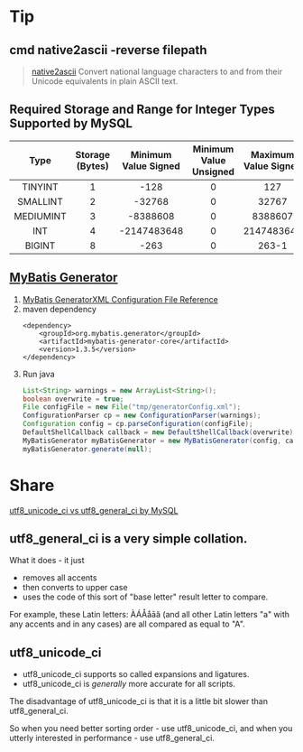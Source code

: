 # Tip

## cmd native2ascii -reverse filepath 

> [native2ascii](https://native2ascii.net) Convert national language characters to and from their Unicode equivalents in plain ASCII text.

## Required Storage and Range for Integer Types Supported by MySQL

| Type | Storage (Bytes) | Minimum Value Signed |	Minimum Value Unsigned | Maximum Value Signed	| Maximum Value Unsigned |
| :-: | :-: | :-: | :-: | :-: | :-: |
| TINYINT |	1 |	-128 | 0 | 127 | 255 |
| SMALLINT |	2 |	-32768 |	0 |	32767 |	65535 |	
| MEDIUMINT |	3 |	-8388608 |	0 |	8388607 |	16777215 |	
| INT |	4 |	-2147483648 |	0 |	2147483647 |	4294967295 |	
| BIGINT |	8 |	-263 |	0 |	263-1 |	264-1 |	

## [MyBatis Generator](http://www.mybatis.org/generator/index.html)

  1. [MyBatis GeneratorXML Configuration File Reference](http://www.mybatis.org/generator/configreference/xmlconfig.html)
  2. maven dependency
      ```
      <dependency>
          <groupId>org.mybatis.generator</groupId>
          <artifactId>mybatis-generator-core</artifactId>
          <version>1.3.5</version>
      </dependency>
      ```
  3. Run java
      ```java
      List<String> warnings = new ArrayList<String>();
      boolean overwrite = true;
      File configFile = new File("tmp/generatorConfig.xml");
      ConfigurationParser cp = new ConfigurationParser(warnings);
      Configuration config = cp.parseConfiguration(configFile);
      DefaultShellCallback callback = new DefaultShellCallback(overwrite);
      MyBatisGenerator myBatisGenerator = new MyBatisGenerator(config, callback, warnings);
      myBatisGenerator.generate(null);
      ```


# Share

[utf8_unicode_ci vs utf8_general_ci by MySQL](https://forums.mysql.com/read.php?103,187048,188748#msg-188748)

## utf8_general_ci is a very simple collation. 
What it does - it just 
  * removes all accents 
  * then converts to upper case 
  * uses the code of this sort of "base letter" result letter to compare. 

For example, these Latin letters: ÀÁÅåāă (and all other Latin letters "a" 
with any accents and in any cases) are all compared as equal to "A". 

## utf8_unicode_ci
  * utf8_unicode_ci supports so called expansions and ligatures.
  * utf8_unicode_ci is *generally* more accurate for all scripts. 

The disadvantage of utf8_unicode_ci is that it is a little bit 
slower than utf8_general_ci. 

So when you need better sorting order - use utf8_unicode_ci, 
and when you utterly interested in performance - use utf8_general_ci.
